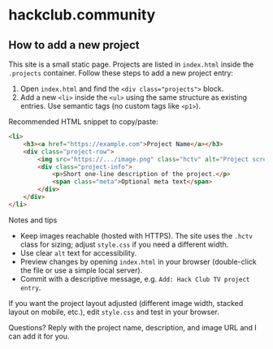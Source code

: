 # hackclub.community

How to add a new project
------------------------

This site is a small static page. Projects are listed in `index.html` inside the `.projects` container. Follow these steps to add a new project entry:

1. Open `index.html` and find the `<div class="projects">` block.
2. Add a new `<li>` inside the `<ul>` using the same structure as existing entries. Use semantic tags (no custom tags like `<p1>`).

Recommended HTML snippet to copy/paste:

```html
<li>
	<h3><a href="https://example.com">Project Name</a></h3>
	<div class="project-row">
		<img src="https://.../image.png" class="hctv" alt="Project screenshot">
		<div class="project-info">
			<p>Short one-line description of the project.</p>
			<span class="meta">Optional meta text</span>
		</div>
	</div>
</li>
```

Notes and tips
- Keep images reachable (hosted with HTTPS). The site uses the `.hctv` class for sizing; adjust `style.css` if you need a different width.
- Use clear `alt` text for accessibility.
- Preview changes by opening `index.html` in your browser (double-click the file or use a simple local server).
- Commit with a descriptive message, e.g. `Add: Hack Club TV project entry`.

If you want the project layout adjusted (different image width, stacked layout on mobile, etc.), edit `style.css` and test in your browser.

Questions? Reply with the project name, description, and image URL and I can add it for you.
